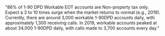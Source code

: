 "86% of 1-90 DPD Workable EOT accounts are Non-property tax only.
Expect a 3 to 10 times surge when the market returns to normal (e.g., 2019).
Currently, there are around 3,000 workable 1-90DPD accounts daily, with approximately 1,300 receiving calls.
In 2019, workable accounts peaked at about 34,000 1-90DPD daily, with calls made to 3,700 accounts every day."

